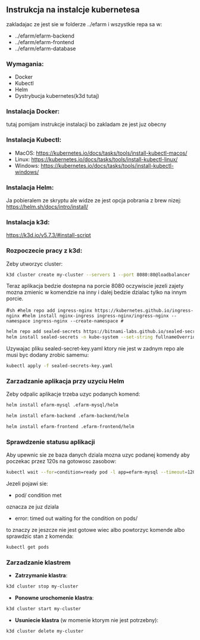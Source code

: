 ## Instrukcja na instalcje kubernetesa

zakladajac ze jest sie w folderze ../efarm i wszystkie repa sa w: 
- ../efarm/efarm-backend 
- ../efarm/efarm-frontend
- ../efarm/efarm-database

### Wymagania:
- Docker
- Kubectl
- Helm
- Dystrybucja kubernetes(k3d tutaj)

### Instalacja Docker:
tutaj pomijam instrukcje instalacji bo zakladam ze jest juz obecny

### Instalacja Kubectl:
- MacOS:
https://kubernetes.io/docs/tasks/tools/install-kubectl-macos/
- Linux:
https://kubernetes.io/docs/tasks/tools/install-kubectl-linux/
- Windows:
https://kubernetes.io/docs/tasks/tools/install-kubectl-windows/

### Instalacja Helm:
Ja pobieralem ze skryptu ale widze ze jest opcja pobrania z brew nizej:
https://helm.sh/docs/intro/install/

### Instalacja k3d:
https://k3d.io/v5.7.3/#install-script

### Rozpoczecie pracy z k3d:
Zeby utworzyc cluster:

```sh
k3d cluster create my-cluster --servers 1 --port 8080:80@loadbalancer
```

Teraz aplikacja bedzie dostepna na porcie 8080 oczywiscie jezeli zajety mozna zmienic w komendzie na inny i dalej bedzie dzialac tylko na innym porcie.

#```sh
#helm repo add ingress-nginx https://kubernetes.github.io/ingress-nginx
#helm install nginx-ingress ingress-nginx/ingress-nginx --namespace ingress-nginx --create-namespace
#```

```sh
helm repo add sealed-secrets https://bitnami-labs.github.io/sealed-secrets
helm install sealed-secrets -n kube-system --set-string fullnameOverride=sealed-secrets-controller sealed-secrets/sealed-secrets
```

Uzywajac pliku sealed-secret-key.yaml ktory nie jest w zadnym repo ale musi byc dodany zrobic samemu:

```sh
kubectl apply -f sealed-secrets-key.yaml
```

### Zarzadzanie aplikacja przy uzyciu Helm
Zeby odpalic aplikacje trzeba uzyc podanych komend:

```sh
helm install efarm-mysql .efarm-mysql/helm 
```

```sh
helm install efarm-backend .efarm-backend/helm 
```

```sh
helm install efarm-frontend .efarm-frontend/helm 
```




### Sprawdzenie statusu aplikacji
Aby upewnic sie ze baza danych dziala mozna uzyc podanej komendy aby poczekac przez 120s na gotowosc zasobow:

```sh
kubectl wait --for=condition=ready pod -l app=efarm-mysql --timeout=120s
```

Jezeli pojawi sie:
- pod/<app-name> condition met

oznacza ze juz dziala
- error: timed out waiting for the condition on pods/<app-name>

to znaczy ze jeszcze nie jest gotowe wiec albo powtorzyc komende albo sprawdzic stan z komenda:

```sh
kubectl get pods
```

### Zarzadzanie klastrem

- **Zatrzymanie klastra**:

```sh
k3d cluster stop my-cluster
```

- **Ponowne urochomenie klastra**:

```sh
k3d cluster start my-cluster
```

- **Usuniecie klastra** (w momenie ktorym nie jest potrzebny):

```sh
k3d cluster delete my-cluster
```

